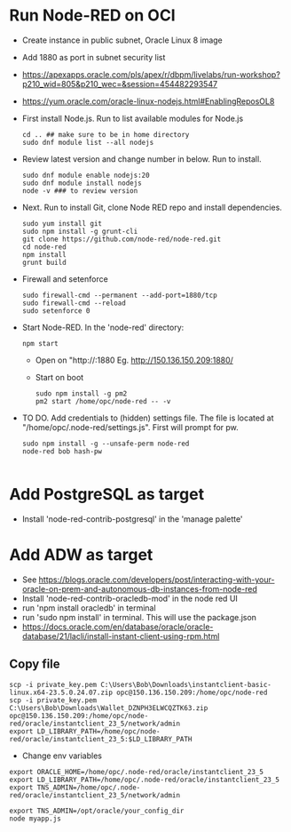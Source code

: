 # Run Node-RED on OCI

- Create instance in public subnet, Oracle Linux 8 image
- Add 1880 as port in subnet security list
- https://apexapps.oracle.com/pls/apex/r/dbpm/livelabs/run-workshop?p210_wid=805&p210_wec=&session=454482293547
- https://yum.oracle.com/oracle-linux-nodejs.html#EnablingReposOL8

- First install Node.js. Run to list available modules for Node.js
  ```
  cd .. ## make sure to be in home directory
  sudo dnf module list --all nodejs
  ```

- Review latest version and change number in below. Run to install.
  ```
  sudo dnf module enable nodejs:20
  sudo dnf module install nodejs
  node -v ### to review version
  ```

- Next. Run to install Git, clone Node RED repo and install dependencies.
  ```
  sudo yum install git
  sudo npm install -g grunt-cli
  git clone https://github.com/node-red/node-red.git
  cd node-red
  npm install
  grunt build
  ```

- Firewall and setenforce
  ```
  sudo firewall-cmd --permanent --add-port=1880/tcp
  sudo firewall-cmd --reload
  sudo setenforce 0
  ```
 
- Start Node-RED. In the 'node-red' directory:
  ```
  npm start

  ```

  - Open on "http://<public ip>:1880
    Eg. http://150.136.150.209:1880/
 
  - Start on boot
    ```
    sudo npm install -g pm2
    pm2 start /home/opc/node-red -- -v
    ```
- TO DO. Add credentials to (hidden) settings file. The file is located at "/home/opc/.node-red/settings.js". First will prompt for pw.
  ```
  sudo npm install -g --unsafe-perm node-red
  node-red bob hash-pw


# Add PostgreSQL as target

- Install 'node-red-contrib-postgresql' in the 'manage palette'

# Add ADW as target
- See https://blogs.oracle.com/developers/post/interacting-with-your-oracle-on-prem-and-autonomous-db-instances-from-node-red
- Install 'node-red-contrib-oracledb-mod' in the node red UI
- run 'npm install oracledb' in terminal
- run 'sudo npm install' in terminal. This will use the package.json
- https://docs.oracle.com/en/database/oracle/oracle-database/21/lacli/install-instant-client-using-rpm.html

## Copy file
```
scp -i private_key.pem C:\Users\Bob\Downloads\instantclient-basic-linux.x64-23.5.0.24.07.zip opc@150.136.150.209:/home/opc/node-red
scp -i private_key.pem C:\Users\Bob\Downloads\Wallet_DZNPH3ELWCQZTK63.zip opc@150.136.150.209:/home/opc/node-red/oracle/instantclient_23_5/network/admin
export LD_LIBRARY_PATH=/home/opc/node-red/oracle/instantclient_23_5:$LD_LIBRARY_PATH
```

- Change env variables
```
export ORACLE_HOME=/home/opc/.node-red/oracle/instantclient_23_5
export LD_LIBRARY_PATH=/home/opc/.node-red/oracle/instantclient_23_5
export TNS_ADMIN=/home/opc/.node-red/oracle/instantclient_23_5/network/admin

export TNS_ADMIN=/opt/oracle/your_config_dir
node myapp.js

```



